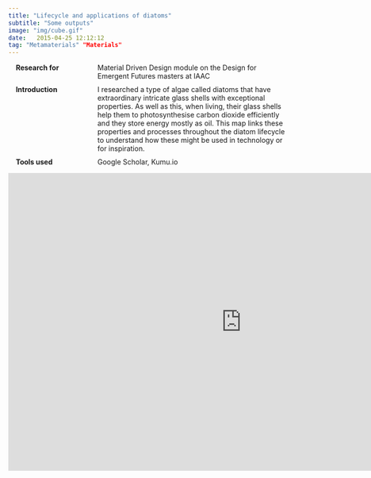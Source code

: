 ```yaml
---
title: "Lifecycle and applications of diatoms"
subtitle: "Some outputs"
image: "img/cube.gif"
date:   2015-04-25 12:12:12
tag: "Metamaterials" "Materials"
---
```


<style>
dl.list:after,
dl.list:before {content:"";display:table;-webkit-flex:0;flex:0;}
dl.list:after {clear:both;}
dl.list > dt {float:right;clear:both;width:140px;margin-right:-140px;position:relative;left:-97%;}
dl.list > dd {float:left;clear:left;margin-left:150px;}
dl.list {display:inline-block;}
dl.list {display:block;}
dl.list > dt {*float:none;*position:static;}
dl.list > dt {width:170px;margin-right:-170px;}
dl.list > dd {width:75%; margin-left:180px;}
@media all and (min-width:1px) {
dl.list > dt {width:36%;margin-right:-36%;}
dl.list > dd {margin-left:38%;}
}
@media all and (min-width:600px) {
dl.list > dt {width:170px;margin-right:-170px;}
dl.list > dd {margin-left:180px;}
}
dl.list > dt {margin-bottom:0px;}
dl.list > dd {margin-bottom:0px;}
dl.list > dt:first-child + dd {margin-top:0px;}
dl.list > dd + dt {margin-top:10px;}
dl.list > dt + dd {margin-top:10px;}
dl.list dl.list {margin-top:10px;}
dl.list dl {margin-bottom:0px;}
</style>

<dl class="list">
<dt><b>Research for</b></dt>
<dd>Material Driven Design module on the Design for Emergent Futures masters at IAAC</dd>
<dt><b>Introduction</b></dt>
<dd> I researched a type of algae called diatoms that have extraordinary intricate glass shells with exceptional properties. As well as this, when living, their glass shells help them to photosynthesise carbon dioxide efficiently and they store energy mostly as oil. This map links these properties and processes throughout the diatom lifecycle to understand how these  might be used in technology or for inspiration.</dd>
<dt><b>Tools used</b></dt>
<dd>Google Scholar, Kumu.io</dd>
</dl>

<iframe
  src="https://embed.kumu.io/e5c6952460b3a3fcef7a08c3d8b11a81"
  width="940" height="600" frameborder="0"></iframe>
